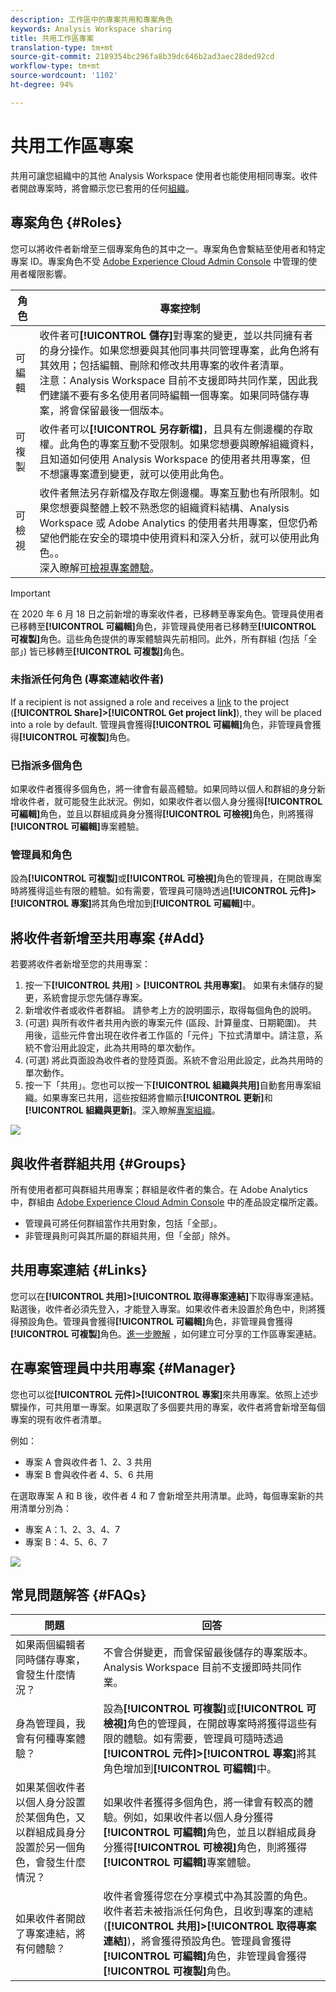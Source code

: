 ```yaml
---
description: 工作區中的專案共用和專案角色
keywords: Analysis Workspace sharing
title: 共用工作區專案
translation-type: tm+mt
source-git-commit: 2189354bc296fa8b39dc646b2ad3aec28ded92cd
workflow-type: tm+mt
source-wordcount: '1102'
ht-degree: 94%

---
```



# 共用工作區專案

共用可讓您組織中的其他 Analysis Workspace 使用者也能使用相同專案。收件者開啟專案時，將會顯示您已套用的任何[組織](curate.md)。

## 專案角色 {#Roles}

您可以將收件者新增至三個專案角色的其中之一。專案角色會繫結至使用者和特定專案 ID。專案角色不受 [Adobe Experience Cloud Admin Console](https://docs.adobe.com/content/help/zh-Hant/core-services/interface/manage-users-and-products/admin-getting-started.html) 中管理的使用者權限影響。

| 角色 | 專案控制 |
|---|---|
| 可編輯 | 收件者可&#x200B;**[!UICONTROL 儲存]**&#x200B;對專案的變更，並以共同擁有者的身分操作。如果您想要與其他同事共同管理專案，此角色將有其效用；包括編輯、刪除和修改共用專案的收件者清單。<br>注意：Analysis Workspace 目前不支援即時共同作業，因此我們建議不要有多名使用者同時編輯一個專案。如果同時儲存專案，將會保留最後一個版本。 |
| 可複製 | 收件者可以&#x200B;**[!UICONTROL 另存新檔]**，且具有左側邊欄的存取權。此角色的專案互動不受限制。如果您想要與瞭解組織資料，且知道如何使用 Analysis Workspace 的使用者共用專案，但不想讓專案遭到變更，就可以使用此角色。 |
| 可檢視 | 收件者無法另存新檔及存取左側邊欄。專案互動也有所限制。如果您想要與整體上較不熟悉您的組織資料結構、Analysis Workspace 或 Adobe Analytics 的使用者共用專案，但您仍希望他們能在安全的環境中使用資料和深入分析，就可以使用此角色。。<br>深入瞭解[可檢視專案體驗](/help/analyze/analysis-workspace/curate-share/view-only-projects.md)。 |

>[!IMPORTANT]
> 在 2020 年 6 月 18 日之前新增的專案收件者，已移轉至專案角色。管理員使用者已移轉至&#x200B;**[!UICONTROL 可編輯]**&#x200B;角色，非管理員使用者已移轉至&#x200B;**[!UICONTROL 可複製]**&#x200B;角色。這些角色提供的專案體驗與先前相同。此外，所有群組 (包括「全部」) 皆已移轉至&#x200B;**[!UICONTROL 可複製]**&#x200B;角色。

### 未指派任何角色 (專案連結收件者)

If a recipient is not assigned a role and receives a [link](https://docs.adobe.com/content/help/en/analytics/analyze/analysis-workspace/curate-share/shareable-links.html) to the project (**[!UICONTROL Share]>[!UICONTROL Get project link]**), they will be placed into a role by default. 管理員會獲得&#x200B;**[!UICONTROL 可編輯]**&#x200B;角色，非管理員會獲得&#x200B;**[!UICONTROL 可複製]**&#x200B;角色。

### 已指派多個角色

如果收件者獲得多個角色，將一律會有最高體驗。如果同時以個人和群組的身分新增收件者，就可能發生此狀況。例如，如果收件者以個人身分獲得&#x200B;**[!UICONTROL 可編輯]**&#x200B;角色，並且以群組成員身分獲得&#x200B;**[!UICONTROL 可檢視]**&#x200B;角色，則將獲得&#x200B;**[!UICONTROL 可編輯]**&#x200B;專案體驗。

### 管理員和角色

設為&#x200B;**[!UICONTROL 可複製]**&#x200B;或&#x200B;**[!UICONTROL 可檢視]**&#x200B;角色的管理員，在開啟專案時將獲得這些有限的體驗。如有需要，管理員可隨時透過&#x200B;**[!UICONTROL 元件]>[!UICONTROL 專案]**&#x200B;將其角色增加到&#x200B;**[!UICONTROL 可編輯]**&#x200B;中。

## 將收件者新增至共用專案 {#Add}

若要將收件者新增至您的共用專案：

1. 按一下&#x200B;**[!UICONTROL 共用]** > **[!UICONTROL 共用專案]**。
如果有未儲存的變更，系統會提示您先儲存專案。
1. 新增收件者或收件者群組。
請參考上方的說明圖示，取得每個角色的說明。
1. (可選) 與所有收件者共用內嵌的專案元件 (區段、計算量度、日期範圍)。
共用後，這些元件會出現在收件者工作區的「元件」下拉式清單中。請注意，系統不會沿用此設定，此為共用時的單次動作。
1. (可選) 將此頁面設為收件者的登陸頁面。系統不會沿用此設定，此為共用時的單次動作。
1. 按一下「共用」。您也可以按一下&#x200B;**[!UICONTROL 組織與共用]**&#x200B;自動套用專案組織。如果專案已共用，這些按鈕將會顯示&#x200B;**[!UICONTROL 更新]**&#x200B;和&#x200B;**[!UICONTROL 組織與更新]**。深入瞭解[專案組織](https://docs.adobe.com/content/help/zh-Hant/analytics/analyze/analysis-workspace/curate-share/curate.html)。

![](assets/share-proj-modal.png)

## 與收件者群組共用 {#Groups}

所有使用者都可與群組共用專案；群組是收件者的集合。在 Adobe Analytics 中，群組由 [Adobe Experience Cloud Admin Console](https://docs.adobe.com/content/help/zh-Hant/core-services/interface/manage-users-and-products/admin-getting-started.html) 中的產品設定檔所定義。

* 管理員可將任何群組當作共用對象，包括「全部」。
* 非管理員則可與其所屬的群組共用，但「全部」除外。

## 共用專案連結 {#Links}

您可以在&#x200B;**[!UICONTROL 共用]>[!UICONTROL 取得專案連結]**&#x200B;下取得專案連結。點選後，收件者必須先登入，才能登入專案。如果收件者未設置於角色中，則將獲得預設角色。管理員會獲得&#x200B;**[!UICONTROL 可編輯]**&#x200B;角色，非管理員會獲得&#x200B;**[!UICONTROL 可複製]**&#x200B;角色。[進一步瞭解](https://docs.adobe.com/content/help/en/analytics/analyze/analysis-workspace/curate-share/shareable-links.html) ，如何建立可分享的工作區專案連結。

## 在專案管理員中共用專案 {#Manager}

您也可以從&#x200B;**[!UICONTROL 元件]>[!UICONTROL 專案]**&#x200B;來共用專案。依照上述步驟操作，可共用單一專案。如果選取了多個要共用的專案，收件者將會新增至每個專案的現有收件者清單。

例如：

* 專案 A 會與收件者 1、2、3 共用
* 專案 B 會與收件者 4、5、6 共用

在選取專案 A 和 B 後，收件者 4 和 7 會新增至共用清單。此時，每個專案新的共用清單分別為：

* 專案 A：1、2、3、4、7
* 專案 B：4、5、6、7

![](assets/mult-proj-sharing.png)

## 常見問題解答 {#FAQs}

| 問題 | 回答 |
|---|---|
| 如果兩個編輯者同時儲存專案，會發生什麼情況？ | 不會合併變更，而會保留最後儲存的專案版本。Analysis Workspace 目前不支援即時共同作業。 |
| 身為管理員，我會有何種專案體驗？ | 設為&#x200B;**[!UICONTROL 可複製]**&#x200B;或&#x200B;**[!UICONTROL 可檢視]**&#x200B;角色的管理員，在開啟專案時將獲得這些有限的體驗。如有需要，管理員可隨時透過&#x200B;**[!UICONTROL 元件]>[!UICONTROL 專案]**&#x200B;將其角色增加到&#x200B;**[!UICONTROL 可編輯]**&#x200B;中。 |
| 如果某個收件者以個人身分設置於某個角色，又以群組成員身分設置於另一個角色，會發生什麼情況？ | 如果收件者獲得多個角色，將一律會有較高的體驗。例如，如果收件者以個人身分獲得&#x200B;**[!UICONTROL 可編輯]**&#x200B;角色，並且以群組成員身分獲得&#x200B;**[!UICONTROL 可檢視]**&#x200B;角色，則將獲得&#x200B;**[!UICONTROL 可編輯]**&#x200B;專案體驗。 |
| 如果收件者開啟了專案連結，將有何體驗？ | 收件者會獲得您在分享模式中為其設置的角色。收件者若未被指派任何角色，且收到專案的連結 (**[!UICONTROL 共用]>[!UICONTROL 取得專案連結]**)，將會獲得預設角色。管理員會獲得&#x200B;**[!UICONTROL 可編輯]**&#x200B;角色，非管理員會獲得&#x200B;**[!UICONTROL 可複製]**&#x200B;角色。 |
